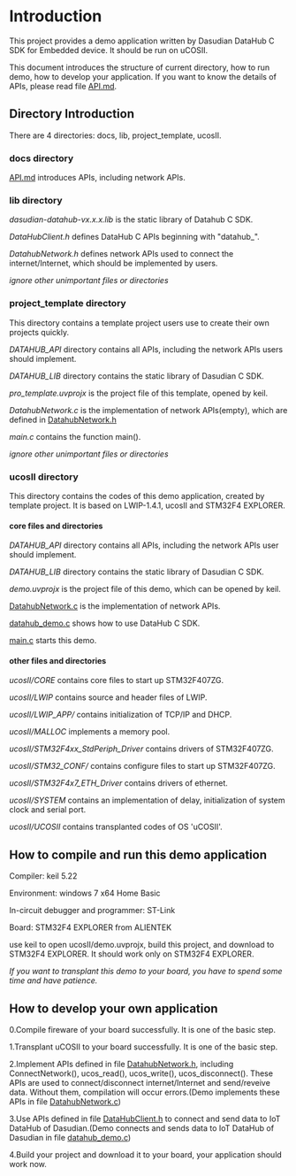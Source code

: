 # Introduction

This project provides a demo application written by Dasudian DataHub C SDK for Embedded device. It should be run on uCOSII.

This document introduces the structure of current directory, how to run demo, how to develop your application. If you want to know the details of APIs, please read file [API.md](./docs/API.md).

## Directory Introduction

There are 4 directories: docs, lib, project_template, ucosII.

### docs directory

[API.md](./docs/API.md) introduces APIs, including network APIs.

### lib directory

*dasudian-datahub-vx.x.x.lib* is the static library of Datahub C SDK.

*DataHubClient.h* defines DataHub C APIs beginning with "datahub_".

*DatahubNetwork.h* defines network APIs used to connect the internet/Internet, which should be implemented by users.

*ignore other unimportant files or directories*

### project_template directory

This directory contains a template project users use to create their own projects quickly.

*DATAHUB_API* directory contains all APIs, including the network APIs users should implement.

*DATAHUB_LIB* directory contains the static library of Dasudian C SDK.

*pro_template.uvprojx* is the project file of this template, opened by keil.

*DatahubNetwork.c* is the implementation of network APIs(empty), which are defined in [DatahubNetwork.h](./lib/DatahubNetwork.h)

*main.c* contains the function main().

*ignore other unimportant files or directories*

### ucosII directory

This directory contains the codes of this demo application, created by template project. It is based on LWIP-1.4.1, ucosII and STM32F4 EXPLORER.

#### core files and directories

*DATAHUB_API* directory contains all APIs, including the network APIs user should implement.

*DATAHUB_LIB* directory contains the static library of Dasudian C SDK.

*demo.uvprojx* is the project file of this demo, which can be opened by keil.

[DatahubNetwork.c](./ucosII/USER/DatahubNetwork.c) is the implementation of network APIs.

[datahub_demo.c](./ucosII/USER/datahub_demo.c) shows how to use DataHub C SDK.

[main.c](./ucosII/USER/main.c) starts this demo.

#### other files and directories

*ucosII/CORE* contains core files to start up STM32F407ZG.

*ucosII/LWIP* contains source and header files of LWIP.

*ucosII/LWIP_APP/* contains initialization of TCP/IP and DHCP.

*ucosII/MALLOC* implements a memory pool.

*ucosII/STM32F4xx_StdPeriph_Driver* contains drivers of STM32F407ZG.

*ucosII/STM32_CONF/* contains configure files to start up STM32F407ZG.

*ucosII/STM32F4x7_ETH_Driver* contains drivers of ethernet.

*ucosII/SYSTEM* contains an implementation of delay, initialization of system clock and serial port.

*ucosII/UCOSII* contains transplanted codes of OS 'uCOSII'.

## How to compile and run this demo application

Compiler: keil 5.22

Environment: windows 7 x64 Home Basic

In-circuit debugger and programmer: ST-Link

Board: STM32F4 EXPLORER from ALIENTEK

use keil to open ucosII/demo.uvprojx, build this project, and download to STM32F4 EXPLORER. It should work only on STM32F4 EXPLORER.

*If you want to transplant this demo to your board, you have to spend some time and have patience.*

## How to develop your own application

0.Compile fireware of your board successfully. It is one of the basic step.

1.Transplant uCOSII to your board successfully. It is one of the basic step.

2.Implement APIs defined in file [DatahubNetwork.h](./lib/DatahubNetwork.h), including ConnectNetwork(), ucos_read(), ucos_write(), ucos_disconnect(). These APIs are used to connect/disconnect internet/Internet and send/reveive data. Without them, compilation will occur errors.(Demo implements these APIs in file [DatahubNetwork.c](./ucosII/USER/DatahubNetwork.c))

3.Use APIs defined in file [DataHubClient.h](./lib/DataHubClient.h) to connect and send data to IoT DataHub of Dasudian.(Demo connects and sends data to IoT DataHub of Dasudian in file [datahub_demo.c](./ucosII/USER/datahub_demo.c))

4.Build your project and download it to your board, your application should work now.
